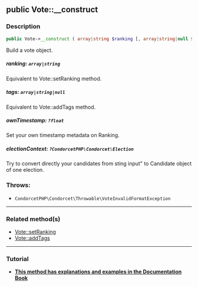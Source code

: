 ## public Vote::__construct

### Description    

```php
public Vote->__construct ( array|string $ranking [, array|string|null $tags = null , ?float $ownTimestamp = null , ?CondorcetPHP\Condorcet\Election $electionContext = null] )
```

Build a vote object.
    

##### **ranking:** *```array|string```*   
Equivalent to Vote::setRanking method.    


##### **tags:** *```array|string|null```*   
Equivalent to Vote::addTags method.    


##### **ownTimestamp:** *```?float```*   
Set your own timestamp metadata on Ranking.    


##### **electionContext:** *```?CondorcetPHP\Condorcet\Election```*   
Try to convert directly your candidates from sting input" to Candidate object of one election.    


### Throws:   

* ```CondorcetPHP\Condorcet\Throwable\VoteInvalidFormatException```

---------------------------------------

### Related method(s)      

* [Vote::setRanking](../Vote%20Class/public%20Vote--setRanking.md)    
* [Vote::addTags](../Vote%20Class/public%20Vote--addTags.md)    

---------------------------------------

### Tutorial

* **[This method has explanations and examples in the Documentation Book](https://www.condorcet.io/3.AsPhpLibrary/5.Votes/1.AddVotes)**    
